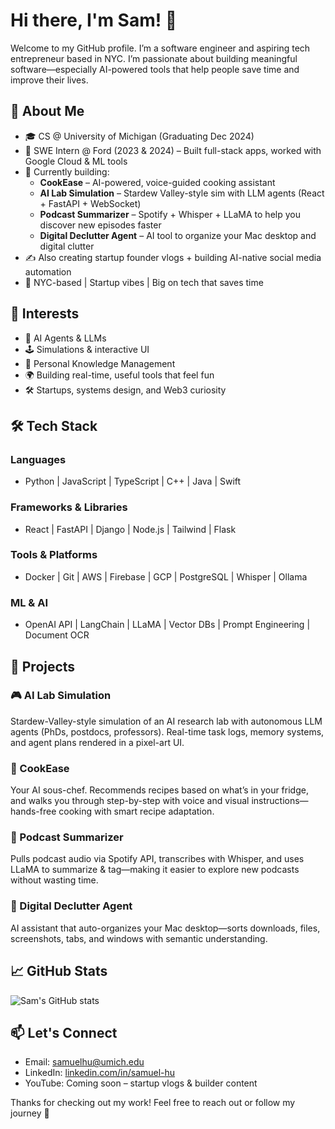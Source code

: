 # Hi there, I'm Sam! 👋

Welcome to my GitHub profile. I’m a software engineer and aspiring tech entrepreneur based in NYC. I’m passionate about building meaningful software—especially AI-powered tools that help people save time and improve their lives.

## 🚀 About Me

- 🎓 CS @ University of Michigan (Graduating Dec 2024)
- 💼 SWE Intern @ Ford (2023 & 2024) – Built full-stack apps, worked with Google Cloud & ML tools
- 🔧 Currently building:  
  - **CookEase** – AI-powered, voice-guided cooking assistant  
  - **AI Lab Simulation** – Stardew Valley-style sim with LLM agents (React + FastAPI + WebSocket)  
  - **Podcast Summarizer** – Spotify + Whisper + LLaMA to help you discover new episodes faster  
  - **Digital Declutter Agent** – AI tool to organize your Mac desktop and digital clutter  
- ✍️ Also creating startup founder vlogs + building AI-native social media automation  
- 📍 NYC-based | Startup vibes | Big on tech that saves time

## 🧠 Interests

- 🧩 AI Agents & LLMs  
- 🕹️ Simulations & interactive UI  
- 🧠 Personal Knowledge Management  
- 🌍 Building real-time, useful tools that feel fun  
- 🛠️ Startups, systems design, and Web3 curiosity

## 🛠️ Tech Stack

### Languages
- Python | JavaScript | TypeScript | C++ | Java | Swift

### Frameworks & Libraries
- React | FastAPI | Django | Node.js | Tailwind | Flask

### Tools & Platforms
- Docker | Git | AWS | Firebase | GCP | PostgreSQL | Whisper | Ollama

### ML & AI
- OpenAI API | LangChain | LLaMA | Vector DBs | Prompt Engineering | Document OCR

## 🧪 Projects

### 🎮 AI Lab Simulation  
Stardew-Valley-style simulation of an AI research lab with autonomous LLM agents (PhDs, postdocs, professors). Real-time task logs, memory systems, and agent plans rendered in a pixel-art UI.

### 🥘 CookEase  
Your AI sous-chef. Recommends recipes based on what’s in your fridge, and walks you through step-by-step with voice and visual instructions—hands-free cooking with smart recipe adaptation.

### 🧠 Podcast Summarizer  
Pulls podcast audio via Spotify API, transcribes with Whisper, and uses LLaMA to summarize & tag—making it easier to explore new podcasts without wasting time.

### 📁 Digital Declutter Agent  
AI assistant that auto-organizes your Mac desktop—sorts downloads, files, screenshots, tabs, and windows with semantic understanding.

## 📈 GitHub Stats

![Sam's GitHub stats](https://github-readme-stats.vercel.app/api?username=samhu1&show_icons=true&theme=radical)

## 📫 Let's Connect

- Email: [samuelhu@umich.edu](mailto:samuelhu@umich.edu)  
- LinkedIn: [linkedin.com/in/samuel-hu](https://www.linkedin.com/in/samuel-hu)  
- YouTube: Coming soon – startup vlogs & builder content  

Thanks for checking out my work! Feel free to reach out or follow my journey 🚀
